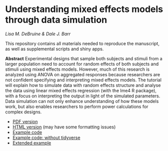 # Understanding mixed effects models through data simulation

*Lisa M. DeBruine & Dale J. Barr*

This repository contains all materials needed to reproduce the manuscript, as well as supplemental scripts and shiny apps.

**Abstract** Experimental designs that sample both subjects and stimuli from a larger population need to account for random effects of both subjects and stimuli using mixed effects models. However, much of this research is analyzed using ANOVA on aggregated responses because researchers are not confident specifying and interpreting mixed effects models. The tutorial will explain how to simulate data with random effects structure and analyse the data using linear mixed effects regression (with the lme4 R package), with a focus on interpreting the output in light of the simulated parameters. Data simulation can not only enhance understanding of how these models work, but also enables researchers to perform power calculations for complex designs.

* [PDF version](https://github.com/debruine/lmem_sim/blob/master/01.AMPSS_LMEM.pdf)
* [HTML version](https://debruine.github.io/lmem_sim/index.html) (may have some formatting issues)
* [Example code](https://debruine.github.io/lmem_sim/appendix1_example_code.nb.html)
* [Example code: without tidyverse](https://debruine.github.io/lmem_sim/appendix1b_example_code.nb.html)
* [Extended example](https://debruine.github.io/lmem_sim/appendix2_extended_example.nb.html)



